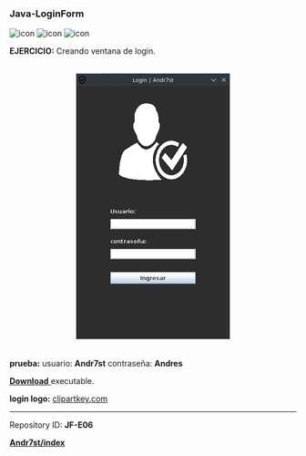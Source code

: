 ### Java-LoginForm

![icon](https://raw.github.com/Andr7st/index/main/src/images/icons/java_x32.png)
![icon](https://raw.github.com/Andr7st/index/main/src/images/icons/git_x32.png)
![icon](https://raw.github.com/Andr7st/index/main/src/images/icons/github_x32.png)

**EJERCICIO:** Creando ventana de login.

<!-- Download [**Demo**](demo/Demo.zip)

![imagen](out/images/JF_E06_A.png)

style=" width:300px ; height:96px "
-->

<br>

<div align="center">
<img src="out/images/JF_E06_A.png"  />
</div>

<br>

**prueba:**
usuario: **Andr7st** 
contraseña: **Andres**

<a href="out/demo/demo_JF-E06.zip" download> **Download** </a> executable.


**login logo:** [clipartkey.com](https://www.clipartkey.com/view/TbJihh_user-icon-login-logo/)

---

Repository ID: **JF-E06**

[**Andr7st/index**](https://github.com/Andr7st/index/)
